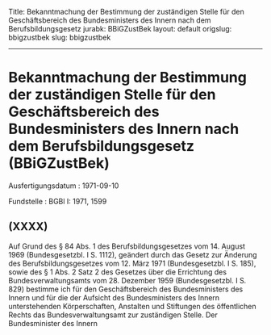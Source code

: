Title: Bekanntmachung der Bestimmung der zuständigen Stelle für den Geschäftsbereich
  des Bundesministers des Innern nach dem Berufsbildungsgesetz
jurabk: BBiGZustBek
layout: default
origslug: bbigzustbek
slug: bbigzustbek

---

# Bekanntmachung der Bestimmung der zuständigen Stelle für den Geschäftsbereich des Bundesministers des Innern nach dem Berufsbildungsgesetz (BBiGZustBek)

Ausfertigungsdatum
:   1971-09-10

Fundstelle
:   BGBl I: 1971, 1599



## (XXXX)

Auf Grund des § 84 Abs. 1 des Berufsbildungsgesetzes vom 14. August
1969 (Bundesgesetzbl. I S. 1112), geändert durch das Gesetz zur
Änderung des Berufsbildungsgesetzes vom 12. März 1971 (Bundesgesetzbl.
I S. 185), sowie des § 1 Abs. 2 Satz 2 des Gesetzes über die
Errichtung des Bundesverwaltungsamts vom 28. Dezember 1959
(Bundesgesetzbl. I S. 829) bestimme ich für den Geschäftsbereich des
Bundesministers des Innern und für die der Aufsicht des
Bundesministers des Innern unterstehenden Körperschaften, Anstalten
und Stiftungen des öffentlichen Rechts das Bundesverwaltungsamt zur
zuständigen Stelle.
Der Bundesminister des Innern

